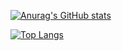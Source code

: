 [![Anurag's GitHub stats](https://github-readme-stats.vercel.app/api?username=xChonkster&theme=tokyonight)](https://github.com/anuraghazra/github-readme-stats)

[![Top Langs](https://github-readme-stats.vercel.app/api/top-langs/?username=xChonkster&theme=tokyonight)](https://github.com/anuraghazra/github-readme-stats)
